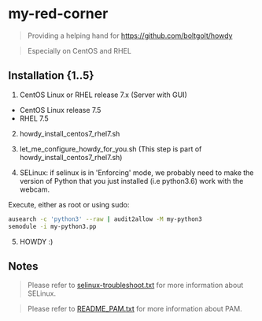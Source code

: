# my-red-corner

> Providing a helping hand for https://github.com/boltgolt/howdy

> Especially on CentOS and RHEL

## Installation {1..5}

1. CentOS Linux or RHEL release 7.x (Server with GUI)
- CentOS Linux release 7.5 
- RHEL 7.5

2. howdy_install_centos7_rhel7.sh

3. let_me_configure_howdy_for_you.sh (This step is part of howdy_install_centos7_rhel7.sh)

4. SELinux: if selinux is in 'Enforcing' mode, we probably need to make the version of Python that you just installed (i.e python3.6) work with the webcam. 

Execute, either as root or using sudo:

```sh
ausearch -c 'python3' --raw | audit2allow -M my-python3
semodule -i my-python3.pp
```

5. HOWDY :)


## Notes

> Please refer to [selinux-troubleshoot.txt](https://github.com/williamwlk/my-red-corner/blob/master/selinux-troubleshoot.txt) for more information about SELinux.

> Please refer to [README_PAM.txt](https://github.com/williamwlk/my-red-corner/blob/master/README_PAM.txt) for more information about PAM.
